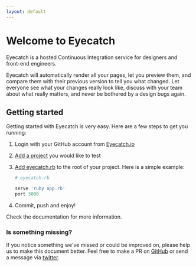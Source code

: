 ```yaml
---
layout: default
---
```


Welcome to Eyecatch
=====

Eyecatch is a hosted Continuous Integration service for designers and front-end engineers.

Eyecatch will automatically render all your pages, let you preview them, and compare them with their previous version to tell you what changed. Let everyone see what your changes really look like, discuss with your team about what really matters, and never be bothered by a design bugs again.

## Getting started

Getting started with Eyecatch is very easy.
Here are a few steps to get you running:

1. Login with your GitHub account from [Eyecatch.io](https://eyecatch.io/)
2. [Add a project](https://eyecatch.io/new) you would like to test
3. [Add eyecatch.rb](https://docs.eyecatch.io/configuration) to the root of your project.
   Here is a simple example:

   ```ruby
   # eyecatch.rb

   serve 'ruby app.rb'
   port 3000
   ```

4. Commit, push and enjoy!

Check the documentation for more information.

### Is something missing?

If you notice something we've missed or could be improved on,
please help us to make this document better.
Feel free to make a PR on [GitHub][] or send a message via [twitter][].

[github]:https://github.com/sorapixels/docs.eyecatch.io
[twitter]:http://twitter.com/eyecatchio
